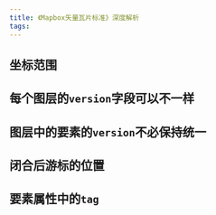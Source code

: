 ```yaml
---
title: 《Mapbox矢量瓦片标准》深度解析
tags:
---
```


## 坐标范围

## 每个图层的`version`字段可以不一样

## 图层中的要素的`version`不必保持统一


## 闭合后游标的位置

## 要素属性中的`tag`
